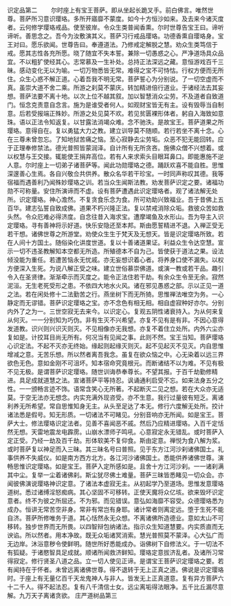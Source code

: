 <!-- { "loadSidebar": true } -->
识定品第二
　　尔时座上有宝王菩萨。即从坐起长跪叉手。前白佛言。唯然世尊。菩萨所习意识璎珞。多所开寤靡不蒙度。如今十方恒沙如来。及去来今诸灭度者。云何修学璎珞戒品。使至彼岸。令众生类普闻香熏。尔时世尊告宝王曰。谛听谛听。善思念之。吾今为汝敷演其义。菩萨习行戒品璎珞。功德香熏自璎珞身。宝王对曰。愿乐欲闻。世尊告曰。奉遵道法。乃修戒定解脱之慧。劝众生类笃信于戒。愿其志性各充所愿。晓了随宜不失本誓。兼除一切愚惑之心。严净道场具众品宜。不以粗犷使经其心。志常慕及一生补处。总持正法深远之藏。意恒游戏百千三昧。感动变化无以为喻。一切万物悉皆无常。难得之宝不可恃怙。行权方便而无所住。众生心惑不解正道。心着吾我不明无常。菩萨誓心为分别说。了一切空虚而不真。虽崇大道不舍二乘。所游之刹莫不蒙庆。转加精进倍行道业。于诸经法去其妄想。菩萨法要不离十地。以次上位不越其叙。加以智慧消众尘劳。不及道者自致道门。恒念克责意自念言。施为是谁受者何人。如观财宝皆无有主。设有毁辱当自制意。后若受报端正殊妙。所游之处见莫不欢。若见贫匮裸形体者。躬自入海致如意珠。语以正法令知返复。以甘露法消竭众难。念不驰泆。是故宝王。菩萨道果之所璎珞。意得自在。复以勇猛大力之教。建立训导莫不随顺。若行若坐不离十念。心在三尊未曾忽忘。了知地狱苦痛之恼。至心寂静去尘劳垢。众恶不犯无能回转。应于正理奉修禁法。德光普照皆蒙润泽。自计所有无所贪吝。施佛众僧不兴想着。或以权慧与王交接。辄能使王捐弃高位。若有人来求索头目眼耳鼻口。即能惠施不逆人意。尔时座上一切弟子诸菩萨等。闻此功勋璎珞之德。踊跃欢喜不能自胜。思惟深邃善心生焉。各自兴敬佥共供养。散众名华若干珍宝。一时同声称叹其德。我等宿福而遇善利乃闻殊妙璎珞之训。若当众生闻斯法教。劝发菩萨识定之要。诸福功勋不可称量。安住所演谛而不虚。设有菩萨遭遇此识定璎珞者。观了诸法解无处所。识定璎珞。神心澹然。不复贪食乐念为食。所可劝助兴致福业。吾于昔佛上五百华。建志弘誓自致成佛。道果不朽兴隆正法。复以禁戒消除众垢。救彼众苦如救头然。令众厄难必得济度。自念往昔入海求宝。遭摩竭鱼及水形山。吾为导主入识定璎珞。寻有善神将示好道。快乐安隐还至本邦。斯由愿誓精进不退。入禅正受无若干想。诸佛世尊之所游堂。劝使众生生于梵天及无想天。皆是识定璎珞所致。若在人间十方国土。随俗染化讲度世道。复以十善诸道果证。利益众生令达空慧。宣示一切不违圣教解知本空都无所造。所殖德本不自为己。皆使获于道法之果。设法倾没能为重任。若遭苦恼永无忧戚。亦无妄想识着心者。将养身口使不漏失。以权方便深入生死。为说八解正受之味。建立世俗慕崇佛道。或演一教或若干品。趣引令入在圣贤律。渐渐牵示而灭度之。能令正法住若干劫。有余众生令至无余。寂然泥洹。无生老死受形之患。不依四大地水火风。诸在邪见愚惑之部。示以正见一道之法。若在闲处修十二法勤苦之行。燕坐树下而无所猗。思惟禅法唯空为务。一心静定而无谬错。菩萨识定璎珞之宝。亦不念色有相无相。相自虚寂种好亦尔。分别内外了之为一。三世空寂无去来今。以识定心。复观五阴性诸衰持入。为从何来复从何灭。一一分别知为巧伪。非有生灭不兴希望。亦复不见有是有非。不因心意得发道教。识兴则兴识灭则灭。不见相像亦无我想。亦复不着住立处所。内外六尘亦复如是。计挍耳目尚无所有。何况当有见闻之事。此则不然。宝王当知。菩萨璎珞心识定法。不起不灭亦无终始。缘起则起缘灭则灭。起不见起灭不见灭。内自思惟增减之意。无苦乐想。所以然者离吾我念。虽复在欲众恼之中。心无染着以远三界欲色无色。意如金刚不可沮坏。知本宿命究竟根元。而断诸结不以为难。不见有极不见无极。是谓菩萨识定璎珞。随世训诲恭奉尊长。不望其报。于百千劫勤修精进。具足成就道慧之法。宣诸菩萨平等持忍。讽诵通利启受不忘。如来法身五分之性。一一颁畅言迹不饰。语常含笑心无所著。不起断灭二见之想。若在大众亦无适莫。于空无法亦无想念。内实充满外现咨受。亦不生意。我行过量彼有短乏。离诸利养无所希望。常自思惟知身无主。从头至足达了本无。修行六度解无处所。挍计诸法悉是假号。知无形质。一切诸法不可睹见。分别音响亦无所闻。如是宝王。菩萨大士。修法璎珞识定法者。见善不喜闻恶不戚。然后乃应精进璎珞。入百千定恬然无想。天雷地震龙电霹雳。山崩水漂师子鸣吼。心意寂定永无错乱。或时菩萨入定正受。乃经一劫及百千劫。形体软美不复仰食。斯由定意。禅悦为食八解为浆。或时菩萨复以神足而入三昧。其三昧名号曰普照。见于东方江河沙刹诸佛国土。礼事供养不失威仪。如是南方西方北方。各江河沙诸佛国土。悉能供养诸佛世尊。演畅思惟识定璎珞。如是宝王。菩萨入定所感如是。且舍十方江河沙刹。一一诸刹满其中尘。复举一尘着诸佛刹。斯尘犹尽佛土难量。菩萨三昧皆悉睹见一切众会。亦闻彼佛演说璎珞神识定意。了诸法本虚寂无主。从初起学乃至道场。思惟发意璎珞道树。悉过诸缚淫怒痴病。其心坚固不可移转。正使天魔将众亿垓。欲来毁坏识定意者。终不为彼之所屈还。不为邪。而见错误。意弘如海靡不容受。众德璎珞悉为成办。恒讲无常苦空非身。常非有常岂有身耶。诸计常者则离定远。堕于生死不能自济。菩萨所修唯务于道。其心恬然永无众想。不离诸佛所造德业。意如太山不可移转。独步世界而无所畏。以四智辩包纳诸法。指示众生知道慧要。内实质直而无谀谄。所以然者。用本净故。既无众垢诸冥消索。慧光普照莫不蒙泽。心大弘广而无边岸。沐浴意秽令使鲜明。随世所好悉能成办。诣佛树下自修法义。于一切法不有狐疑。于诸愍智具足成就。顺诸所闻救济鲜知。璎珞定意拔济乱者。及诸所习常得寂定。修行贤圣八道之品。立一切人使见正谛。是谓宝王菩萨识定璎珞之要。若有闻持在于怀者。未曾远离诸佛世尊。得不退转于无上正真之道。佛说是识定璎珞时。于座上有无量亿百千天龙鬼神人与非人。皆发无上正真道意。复有异方菩萨六十二千人。得不起法忍。复有八千清信士女。远尘离垢得法眼净。五千比丘漏尽意解。九万天子离诸贪欲。
庄严道树品第三
